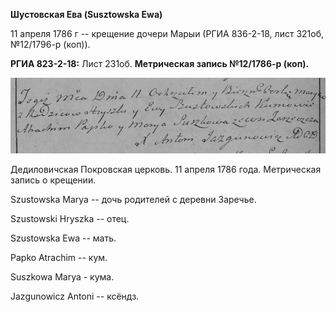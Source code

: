 **Шустовская Ева (Susztowska Ewa)**

11 апреля 1786 г -- крещение дочери Марыи (РГИА 836-2-18, лист 321об,
№12/1796-р (коп)).

**РГИА 823-2-18:** Лист 231об. **Метрическая запись №12/1786-р (коп).**

![](./media/851995e065835a480da0982f8f4a61226811d395.png)

Дедиловичская Покровская церковь. 11 апреля 1786 года. Метрическая
запись о крещении.

Szustowska Marya -- дочь родителей с деревни Заречье.

Szustowski Hryszka -- отец.

Szustowska Ewa -- мать.

Papko Atrachim -- кум.

Suszkowa Marya - кума.

Jazgunowicz Antoni -- ксёндз.
